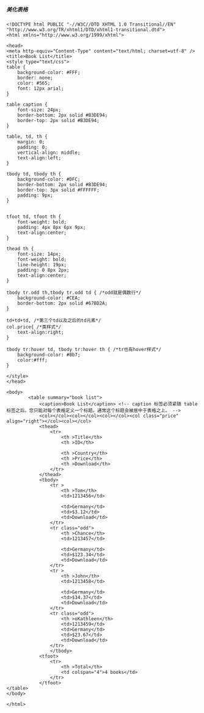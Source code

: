 ##### 美化表格
    <!DOCTYPE html PUBLIC "-//W3C//DTD XHTML 1.0 Transitional//EN" "http://www.w3.org/TR/xhtml1/DTD/xhtml1-transitional.dtd">
    <html xmlns="http://www.w3.org/1999/xhtml">
    
    <head>
    <meta http-equiv="Content-Type" content="text/html; charset=utf-8" />
    <title>Book List</title>
    <style type="text/css">
    table {
        background-color: #FFF;
        border: none;
        color: #565;
        font: 12px arial;
    }
    
    table caption {
        font-size: 24px;
        border-bottom: 2px solid #B3DE94;
        border-top: 2px solid #B3DE94;
    }
    
    table, td, th {
        margin: 0;
        padding: 0;
        vertical-align: middle;
        text-align:left;
    }
    
    tbody td, tbody th {
        background-color: #DFC;
        border-bottom: 2px solid #B3DE94;
        border-top: 3px solid #FFFFFF;
        padding: 9px;
    }
    
    
    tfoot td, tfoot th {
        font-weight: bold;
        padding: 4px 8px 6px 9px;
        text-align:center;
    }
    
    thead th {
        font-size: 14px;
        font-weight: bold;
        line-height: 19px;
        padding: 0 8px 2px;
        text-align:center;
    }
    
    tbody tr.odd th,tbody tr.odd td { /*odd就是偶数行*/
        background-color: #CEA;
        border-bottom: 2px solid #67BD2A;
    }
    
    td+td+td, /*第三个td以及之后的td元素*/
    col.price{ /*类样式*/
        text-align:right;
    }
    
    tbody tr:hover td, tbody tr:hover th { /*tr也有hover样式*/
        background-color: #8b7;
        color:#fff;
    }
    
    </style>
    </head>
    
    <body>
            <table summary="book list">
                <caption>Book List</caption> <!-- caption 标签必须紧随 table 标签之后。您只能对每个表格定义一个标题。通常这个标题会被居中于表格之上。 -->
                <col></col><col></col><col></col><col class="price" align="right"></col><col></col>
                <thead>
                    <tr>
                        <th >Title</th>
                        <th >ID</th>
    
                        <th >Country</th>
                        <th >Price</th>
                        <th >Download</th>
                    </tr>
                </thead>    
                <tbody>
                    <tr >
                        <th >Tom</th>
                        <td>1213456</td>
    
                        <td>Germany</td>
                        <td>$3.12</td>
                        <td>Download</td>
                    </tr>
                    <tr class="odd">
                        <th >Chance</th>
                        <td>1213457</td>
    
                        <td>Germany</td>
                        <td>$123.34</td>
                        <td>Download</td>
                    </tr>
                    <tr >
                        <th >John</th>
                        <td>1213458</td>
    
                        <td>Germany</td>
                        <td>$34.37</td>
                        <td>Download</td>
                    </tr>
                    <tr class="odd">
                        <th >oKathleen</th>
                        <td>1213459</td>
                        <td>Germany</td>
                        <td>$23.67</td>
                        <td>Download</td>
                    </tr>
                    </tbody>
                <tfoot>
                    <tr>
                        <th >Total</th>
                        <td colspan="4">4 books</td>
                    </tr>
                </tfoot>
    </table>
    </body>
    
    </html>